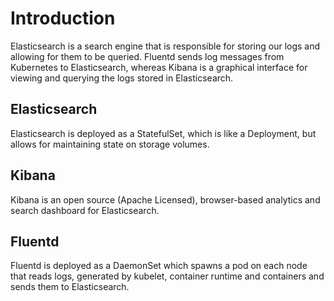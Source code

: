 # Introduction
Elasticsearch is a search engine that is responsible for storing our logs and allowing for them to be queried. Fluentd sends log messages from Kubernetes to Elasticsearch, whereas Kibana is a graphical interface for viewing and querying the logs stored in Elasticsearch.
## Elasticsearch
Elasticsearch is deployed as a StatefulSet, which is like a Deployment, but allows for maintaining state on storage volumes.
## Kibana
Kibana is an open source (Apache Licensed), browser-based analytics and search dashboard for Elasticsearch.
## Fluentd
Fluentd is deployed as a DaemonSet which spawns a pod on each node that reads logs, generated by kubelet, container runtime and containers and sends them to Elasticsearch.

